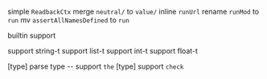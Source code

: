 simple `ReadbackCtx`
merge `neutral/` to `value/`
inline `runUrl`
rename `runMod` to `run`
mv `assertAllNamesDefined` to `run`

builtin support

support string-t
support list-t
support int-t
support float-t

[type] parse type -- support `the`
[type] support `check`
